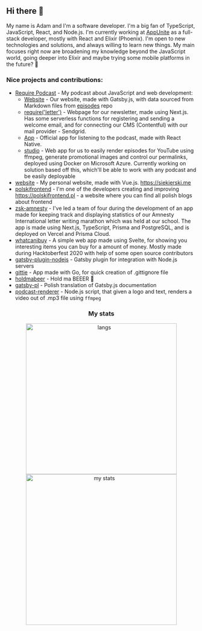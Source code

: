## Hi there 👋

My name is Adam and I'm a software developer. I'm a big fan of TypeScript, JavaScript, React, and Node.js. I'm currently working at [AppUnite](https://appunite.com) as a full-stack developer, mostly with React and Elixir (Phoenix). I'm open to new technologies and solutions, and always willing to learn new things.
My main focuses right now are broadening my knowledge beyond the JavaScript world, going deeper into Elixir and maybe trying some mobile platforms in the future? 🤔

### Nice projects and contributions:

- [Require Podcast](https://require.podcast.gq) - My podcast about JavaScript and web development:
  - [Website](https://github.com/requirepodcast/website) - Our website, made with Gatsby.js, with data sourced from Markdown files from [episodes](https://github.com/requirepodcast/episodes) repo
  - [require('letter')](https://github.com/requirepodcast/letter) - Webpage for our newsletter, made using Next.js. Has some serverless functions for registering and sending a welcome email, and for connecting our CMS (Contentful) with our mail provider - Sendgrid.
  - [App](https://github.com/requirepodcast/app) - Official app for listening to the podcast, made with React Native. 
  - [studio](https://github.com/requirepodcast/studio) - Web app for us to easily render episodes for YouTube using ffmpeg, generate promotional images and control our permalinks, deployed using Docker on Microsoft Azure. Currently working on solution based off this, which'll be able to work with any podcast and be easily deployable
- [website](https://github.com/AdamSiekierski/website) - My personal website, made with Vue.js. https://siekierski.me
- [polskifrontend](https://github.com/typeofweb/polskifrontend) - I'm one of the developers creating and improving https://polskifrontend.pl - a website where you can find all polish blogs about frontend
- [zsk-amnesty](https://github.com/tripleadev/zsk-amnesty) - I've led a team of four during the development of an app made for keeping track and displaying statistics of our Amnesty International letter writing marathon which was held at our school. The app is made using Next.js, TypeScript, Prisma and PostgreSQL, and is deployed on Vercel and Prisma Cloud.
- [whatcanibuy](https://github.com/AdamSiekierski/whatcanibuy) - A simple web app made using Svelte, for showing you interesting items you can buy for a amount of money. Mostly made during Hacktoberfest 2020 with help of some open source contributors
- [gatsby-plugin-nodejs](https://github.com/AdamSiekierski/gatsby-plugin-nodejs) - Gatsby plugin for integration with Node.js servers
- [gittie](https://github.com/AdamSiekierski/gittie) - App made with Go, for quick creation of .gittignore file
- [holdmabeer](https://github.com/AdamSiekierski/holdmabeer) - Hold ma BEEER 🍺
- [gatsby-pl](https://github.com/gatsbyjs/gatsby-pl) - Polish translation of Gatsby.js documentation
- [podcast-renderer](https://github.com/AdamSiekierski/podcast-renderer) - Node.js script, that given a logo and text, renders a video out of .mp3 file using `ffmpeg`

<h3 align="center">My stats</h3>

<p align="center">
  <img src="https://github-readme-stats.vercel.app/api/top-langs/?username=AdamSiekierski&layout=compact" width="400" alt="langs" />
    <br />
  <img src="https://github-readme-stats.vercel.app/api?username=AdamSiekierski&count_private=true&show_icons=true" width="400" alt="my stats" />
</p>
